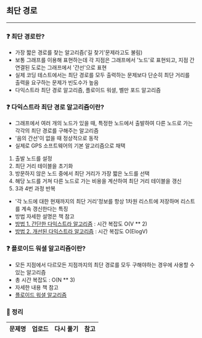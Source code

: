 ## 최단 경로
-----
### ❓ 최단 경로란?
- 가장 짧은 경로를 찾는 알고리즘('길 찾기'문제라고도 불림)
- 보통 그래프를 이용해 표현하는데 각 지점은 그래프에서 '노드'로 표현되고, 지점 간 연결된 도로는 그래프에서 '간선'으로 표현
- 실제 코딩 테스트에서는 최단 경로를 모두 출력하는 문제보다 단순히 최단 거리를 출력을 요구하는 문제가 빈도수가 높음
- 다익스트라 최단 경로 알고리즘, 플로이드 워셜, 벨만 포드 알고리즘
### ❓ 다익스트라 최단 경로 알고리즘이란?
- 그래프에서 여러 개의 노드가 있을 때, 특정한 노드에서 출발하여 다른 노드로 가는 각각의 최단 경로를 구해주는 알고리즘
- '음의 간선'이 없을 때 정상적으로 동작
- 실제로 GPS 소프트웨어의 기본 알고리즘으로 채택
1. 출발 노드를 설정 
2. 최단 거리 테이블을 초기화
3. 방문하지 않은 노드 중에서 최단 거리가 가장 짧은 노드를 선택
4. 해당 노드를 거쳐 다른 노드로 가는 비용을 계산하여 최단 거리 테이블을 갱신
5. 3과 4번 과정 반복
- '각 노드에 대한 현재까지의 최단 거리'정보를 항상 1차원 리스트에 저장하며 리스트를 계속 갱신한다는 특징
- 방법 자세한 설명은 책 참고
- [방법 1. 간단한 다익스트라 알고리즘](https://github.com/soocy0718/python/tree/main/2-coding-test/ShortedPath/1.py) : 시간 복잡도 O(V ** 2)
- [방법 2. 개선된 다익스트라 알고리즘](https://github.com/soocy0718/python/tree/main/2-coding-test/ShortedPath/2.py) : 시간 복잡도 O(ElogV)
### ❓ 플로이드 워셜 알고리즘이란?
- 모든 지점에서 다르모든 지점까지의 최단 경로를 모두 구해야하는 경우에 사용할 수 있는 알고리즘
- 총 시간 복잡도 : O(N ** 3)
- 자세한 내용 책 참고
- [플로이드 워셜 알고리즘](https://github.com/soocy0718/python/tree/main/2-coding-test/ShortedPath/3.py)
### 🔖 정리
|문제명|업로드|다시 풀기|참고|
|-----|----|----|----|
